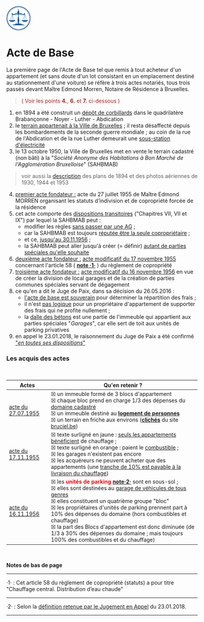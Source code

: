 <link rel="stylesheet" href="normal4.css" type="text/css" />

![](icon_justice.png)

# Acte de Base

La première page de l'Acte de Base tel que remis à tout acheteur d'un appartement (et sans doute d'un lot consistant en un emplacement destiné au stationnement d'une voiture) se réfère à trois actes notariés, tous trois passés devant Maître Edmond Morren, Notaire de Résidence à Bruxelles.

> <font color="#b22222">( Voir les points <b>4.</b>, <b>6.</b> et <b>7.</b> ci-dessous )</font>

1. en 1894 a été construit un [dépôt de corbillards](http://www.irismonument.be/fr.Bruxelles_Extension_Est.Avenue_de_la_Brabanconne.html) dans le quadrilatère Brabançonne - Noyer - Luther - Abdication 
2. le [terrain appartenait à la Ville de Bruxelles](acte2_p2.png) ; il resta désaffecté depuis les bombardements de la seconde guerre mondiale ; au coin de la rue de l'Abdication et de la rue Luther demeurait une [sous-station d'électricité](1894.png)
3. le 13 octobre 1950, la Ville de Bruxelles met en vente le terrain cadastré (non bâti) à la "*Société Anonyme des Habitations à Bon Marché de l'Agglomération Bruxelloise*" (SAHBMAB)

> voir aussi la [description](bruciel.md) des plans de 1894 et des photos aériennes de 1930, 1944 et 1953

4. <u>premier acte fondateur :</u> acte du 27 juillet 1955 de Maître Edmond MORREN organisant les statuts d’indivision et de copropriété forcée de la
résidence
5. cet acte comporte des [dispositions transitoires](Acte_Base_dispositions_transitoires.pdf) ("Chapitres VII, VII et IX") par lequel la SAHBMAB peut :
    * modifier les règles [sans passer par une AG](acte1_chapitre7.png) ;
    * car la SAHBMAB est toujours [réputée être la seule copropriétaire](acte2_p2_2.png) ;
    * et ce, [jusqu'au 30.11.1956](acte1_chapitre9.png) ;
    * la SAHBMAB peut aller jusqu'à créer (= définir) [autant de parties spéciales qu'elle souhaite](acte1_chapitre7.png)
6. <u>deuxième acte fondateur :</u> [acte modificatif du 17 novembre 1955](acte2_19551117.pdf) concernant l'article 58  ( <a href="#footnote"><b>note &middot;1&middot;</b></a> ) du règlement de copropriété
7. <u>troisième acte fondateur :</u> [acte modificatif du 16 novembre 1956](acte3_19561116.pdf) en vue de créer la division de local garages et de la création de parties communes spéciales servant de dégagement
8. ce qu'en a dit le Juge de Paix, dans sa décision du 26.05.2016 :
    * [l'acte de base est souverain](acte_in_JP2016_1.png) pour déterminer la répartition des frais ;
    * il n'est [pas logique](acte_in_JP2016_2.png) pour un propriétaire d'appartement de supporter des frais qui ne profite nullement ;
    * la [dalle des bétons](acte_in_JP2016_3.png) est une partie de l'immeuble qui appartient aux parties spéciales "*Garages*", car elle sert de toit aux unités de parking privatives
9. en appel le 23.01.2018, le raisonnement du Juge de Paix a été confirmé ["*en toutes ses dispositions*"](appel.png)

### Les acquis des actes

&nbsp;

| Actes | Qu'en retenir ? |
| --- | --- |
| [acte du 27.07.1955](acte_19550727.png) | &#x2612; un immeuble formé de 3 blocs d'appartement<br>&#x2612; chaque bloc prend en charge 1/3 des dépenses du [domaine cadastré](https://docs.google.com/spreadsheets/d/1ROmm1ke82EWqpkRzyXTimypGZGgprYYY51rrutabcL4/edit?usp=sharing)<br>&#x2612; un immeuble destiné au [**logement de personnes**](art64_1955.png)<br>&#x2612; un terrain en friche aux environs ([**clichés**](bruciel.md) du site [bruciel.be](http://bruciel.brussels/)) |
| [acte du 17.11.1955](acte_19551117.png) | &#x2612; texte surligné en jaune : [seuls les appartements bénéficient](art58.png) de chauffage ;<br>&#x2612; texte surligné en orange : paient le [combustible](art58.png) ;<br>&#x2612; les garages n'existent pas encore<br>&#x2612; les acquéreurs ne peuvent acheter que des appartements (une [tranche de 10% est payable à la livraison du chauffage](chapitre9_tranches.png))  |
| [acte du 16.11.1956](acte_19561116.png) | &#x2612; les <font color="red"><b>unités de parking</b></font> <a href="#footnote"><b>note&middot;2&middot;</b></a> sont en sous-sol ;<br>&#x2612; elles sont destinées au [garage de véhicules de tous genres](art64_1956.png)<br>&#x2612; elles constituent un quatrième groupe "bloc"<br>&#x2612; les propriétaires d'unités de parking prennent part à 10% des dépenses du domaine (hors combustibles et chauffage)<br>&#x2612; la part des Blocs d'appartement est donc diminuée (de 1/3 à 30% des dépenses du domaine ; mais toujours 100% des combustibles et du chauffage) |


&nbsp;

<a name="footnote"><b>Notes de bas de page</b></a>

----

&middot;1&middot; : Cet article 58 du règlement de copropriété (statuts) a pour titre "Chauffage central. Distribution d’eau chaude"

---

&middot;2&middot; : Selon la [définition retenue par le Jugement en Appel](appel_p2.png) du 23.01.2018.

---
